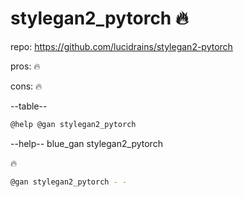 # stylegan2_pytorch 🔥

repo: https://github.com/lucidrains/stylegan2-pytorch

pros: 🔥

cons: 🔥

--table--

```bash
@help @gan stylegan2_pytorch
```
--help-- blue_gan stylegan2_pytorch


🔥

```bash
@gan stylegan2_pytorch - -
```
